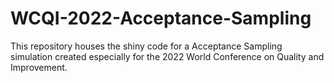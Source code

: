 # WCQI-2022-Acceptance-Sampling
This repository houses the shiny code for a Acceptance Sampling simulation created especially for the 2022 World Conference on Quality and Improvement.
